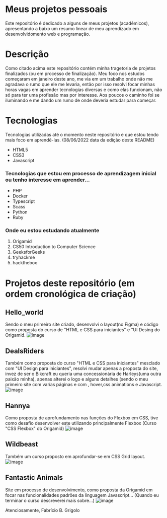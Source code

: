 # Meus projetos pessoais
Este repositório é dedicado a alguns de meus projetos (acadêmicos), apresentando a baixo um resumo linear de meu aprendizado em desenvolvidomento web e
programação.

# Descrição 
Como citado acima este repositório contém minha tragetoria de projetos finalizados (ou em processo de finalização). Meu foco nos estudos começaram em janeiro deste ano, me via em um trabalho onde não me agradava o rumo que ele me levaria, então por isso resolvi focar minhas horas vagas em aprender tecnologias diversas e como elas funcionam, não só para ter uma profissão mas por interesse. Aos poucos o caminho foi se iluminando e me dando um rumo de onde deveria estudar para começar.

# Tecnologias
Tecnologias utilizadas até o momento neste repositório e que estou tendo mais foco em aprendê-las. (08/06/2022 data da edição deste README)
* HTML5
* CSS3
* Javascript
### Tecnologias que estou em processo de aprendizagem inicial ou tenho interesse em aprender... 
* PHP
* Docker
* Typescript
* Scass
* Python
* Ruby
### Onde eu estou estudando atualmente ###
1. Origamid
2. CS50 Introduction to Computer Science
3. GeeksforGeeks
4. tryhackme
5. hackthebox

# Projetos deste repositório (em ordem cronológica de criação)

## Hello_world
Sendo o meu primeiro site criado, desenvolvi o layout(no Figma) e código como proposta do curso de "HTML e CSS para iniciantes" e "UI Desing do Origamid.
![image](https://user-images.githubusercontent.com/72279467/172719345-d1623921-6f9e-415d-883f-77d1d6f26827.png)


## DealsRiders
Também como proposta do curso "HTML e CSS para iniciantes" mesclado com "UI Design para iniciantes", resolvi mudar apenas a proposta do site, invez de ser o Bikcraft eu queria uma concessionária de Harleys(uma outra paixão minha), apenas alterei o logo e alguns detalhes (sendo o meu primeiro site com varías páginas e com , hover,css animations e Javascript.
![image](https://user-images.githubusercontent.com/72279467/172719584-80040164-5bbb-4fef-b0da-4e10c06801e6.png)

## Hannya
Como proposta de aprofundamento nas funções do Flexbox em CSS, tive como desafio desenvolver este utilizando principalmente Flexbox (Curso "CSS Flexbox" do Origamid)
![image](https://user-images.githubusercontent.com/72279467/172720160-7d41db4d-6f1e-4745-a597-a2f92e779233.png)

## Wildbeast
Também um curso proposto em aprofundar-se em CSS Grid layout.
![image](https://user-images.githubusercontent.com/72279467/172720500-771975ae-dcc3-4ec4-afd3-312f52322e62.png)

## Fantastic Animals
Site em processo de desenvolvimento, como proposta da Origamid em focar nas funcionalidades padrões da linguagem Javascript...
(Quando eu terminar o curso descreverei mais sobre...)
![image](https://user-images.githubusercontent.com/72279467/172721476-546d2ef5-9e4b-4069-b877-bde38a5b1fe3.png)



Atenciosamente, Fabrício B. Grigolo
